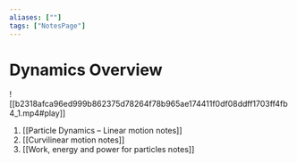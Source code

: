 ```yaml
---
aliases: [""]
tags: ["NotesPage"]
---
```


# Dynamics Overview

![[b2318afca96ed999b862375d78264f78b965ae174411f0df08ddff1703ff4fb4_1.mp4#play]]

1) [[Particle Dynamics – Linear motion notes]]
2) [[Curvilinear motion notes]]
3) [[Work, energy and power for particles notes]]